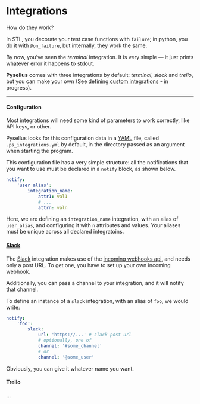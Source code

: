 # Integrations

How do they work?

In STL, you decorate your test case functions with `failure`; in python, you do it with `@on_failure`, but internally, they work the same.

By now, you've seen the *terminal* integration. It is very simple — it just prints whatever error it happens to stdout.

**Pysellus** comes with three integrations by default: *terminal*, *slack* and *trello*, but you can make your own (See [defining custom integrations](.) - in progress).

---

#### Configuration

Most integrations will need some kind of parameters to work correctly, like API keys, or other.

Pysellus looks for this configuration data in a [YAML](http://yaml.org/) file, called `.ps_integrations.yml` by default, in the directory passed as an argument when starting the program.

This configuration file has a very simple structure: all the notifications that you want to use must be declared in a `notify` block, as shown below.

```yaml
notify:
    'user alias':
        integration_name:
            attr1: val1
            # ...
            attrn: valn
```

Here, we are defining an `integration_name` integration, with an alias of `user_alias`, and configuring it with `n` attributes and values. Your aliases must be unique across all declared integratoins.

#### [Slack][slack-url]

The [Slack][slack-url] integration makes use of the [incoming webhooks api](https://api.slack.com/incoming-webhooks), and needs only a post URL. To get one, you have to set up your own incoming webhook.

Additionally, you can pass a channel to your integration, and it will notify that channel.

To define an instance of a `slack` integration, with an alias of `foo`, we would write:

```yaml
notify:
    'foo':
        slack:
            url: 'https://...' # slack post url
            # optionally, one of
            channel: '#some_channel'
            # or
            channel: '@some_user'
```

Obviously, you can give it whatever name you want.

#### Trello

...

[slack-url]:  https://slack.com
